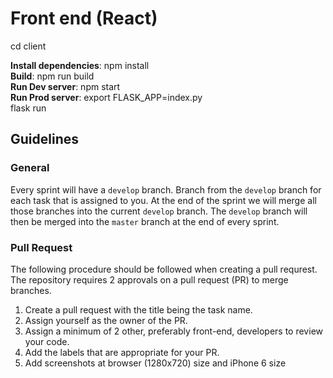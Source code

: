 <h1>Front end (React)</h1>

cd client

<b>Install dependencies</b>: npm install <br>
<b>Build</b>: npm run build <br>
<b>Run Dev server</b>: npm start <br>
<b>Run Prod server</b>: export FLASK_APP=index.py<br>
flask run

## Guidelines

### General
  Every sprint will have a `develop` branch. Branch from the `develop` branch for each task that is assigned to you. At the end of the sprint we will merge all those branches into the current `develop` branch. The `develop` branch will then be merged into the `master` branch at the end of every sprint.
  
### Pull Request
  The following procedure should be followed when creating a pull requrest. The repository requires 2 approvals on a pull request (PR) to merge branches. 
  1. Create a pull request with the title being the task name.
  2. Assign yourself as the owner of the PR.
  3. Assign a minimum of 2 other, preferably front-end,  developers to review your code.
  4. Add the labels that are appropriate for your PR.
  5. Add screenshots at browser (1280x720) size and iPhone 6 size